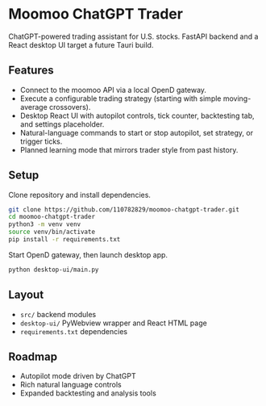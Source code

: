 # Moomoo ChatGPT Trader

ChatGPT-powered trading assistant for U.S. stocks. FastAPI backend and a React desktop UI target a future Tauri build.

## Features

- Connect to the moomoo API via a local OpenD gateway.
- Execute a configurable trading strategy (starting with simple moving-average crossovers).
- Desktop React UI with autopilot controls, tick counter, backtesting tab, and settings placeholder.
- Natural-language commands to start or stop autopilot, set strategy, or trigger ticks.
- Planned learning mode that mirrors trader style from past history.

## Setup
Clone repository and install dependencies.

```bash
git clone https://github.com/110782829/moomoo-chatgpt-trader.git
cd moomoo-chatgpt-trader
python3 -m venv venv
source venv/bin/activate
pip install -r requirements.txt
```

Start OpenD gateway, then launch desktop app.

```bash
python desktop-ui/main.py
```

## Layout
- `src/` backend modules
- `desktop-ui/` PyWebview wrapper and React HTML page
- `requirements.txt` dependencies

## Roadmap
- Autopilot mode driven by ChatGPT
- Rich natural language controls
- Expanded backtesting and analysis tools
